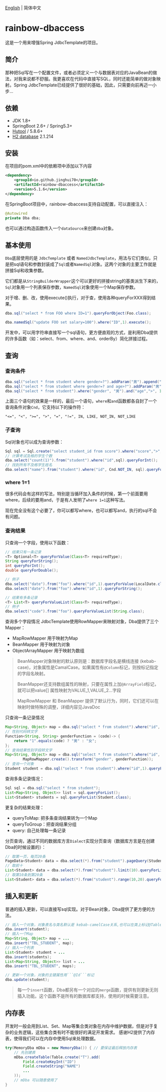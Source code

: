 [English](./README.md) | 简体中文

# rainbow-dbaccess

这是一个用来增强Spring JdbcTemplate的项目。

## 简介
那种把Sql写在一个配置文件，或者必须定义一个与数据表对应的JavaBean的做法，对我来说都不舒服。我更喜欢在代码中直接写SQL，同时还能简单的做对象映射。Spring JdbcTemplate已经提供了很好的基础，因此，只需要向前再迈一小步...

## 依赖

* JDK 1.8+
* SpringBoot 2.6+ / Spring5.3+
* [Hutool](https://hutool.cn) / 5.8.6+
* [H2 database](http://www.h2database.com) 2.1.214

## 安装
在项目的pom.xml中的依赖项中添加以下内容
```xml
<dependency>
    <groupId>io.github.jinghui70</groupId>
    <artifactId>rainbow-dbaccess</artifactId>
    <version>5.1.6</version>
</dependency>
```
在SpringBoot项目中，rainbow-dbaccess支持自动配置，可以直接注入：
```java
@Autowired
private Dba dba;
```
也可以通过构造函数传入一个```dataSource```来创建```dba```对象。

## 基本使用
```Dba```底层使用的是 ```JdbcTemplate``` 或者 ```NamedJdbcTemplate```，用法与它们类似，只是把sql语句和参数封装成了```Sql```或者```NamedSql```对象。这两个对象的主要工作就是拼接Sql和收集参数。

它们都是从```StringBuilderWrapper```这个可以更好的拼接string的基类派生下来的，```Sql```对象用一个列表保存参数，```NamedSql```对象使用一个Map保存参数。

对于增、删、改，使用execute()执行，对于查，使用各种queryForXXX得到结果。
```java
dba.sql("select * from FOO where ID=1").queryForObject(Foo.class);

dba.namedSql("update FOO set salary=100").where("ID",1).execute();
```
开发中，可以用字符串直接写一个sql语句，更方便直观的方式，是利用Dba提供的许多函数（如：select、from、where、and、orderBy）简化拼接过程。

## 查询

### 查询条件
```java
dba.sql("select * from student where gender=?").addParam("男").append(" and age>?").addParam(16);
dba.sql("select * from student where gender=? and age>?").addParam("男"，16);
dba.sql("select * from student").where("gender", "男").and("age",">", 16);
```
上面三个语句的效果是一样的，最后一个语句，```where```和```and```函数都各自封了一个查询条件对象```Cnd```，它支持以下的操作符：
```
"<=", "<", ">=", ">", "=", "!=", IN, LIKE, NOT_IN, NOT_LIKE
```
### 子查询
Sql对象也可以成为查询参数：
```java
Sql sql = Sql.create("select student_id from score").where("score",">", 60);
// 计算考试及格的学生个数
dba.select("count(1)").from("student").where("id",sql).queryForInt();
// 找到所有不及格学生姓名
dba.select("name").from("student").where("id", Cnd.NOT_IN, sql).queryForValueList(String.class);
```
### where 1=1
很多代码会有这样的写法，特别是当循环加入条件的时候，第一个前面要用where，后续的要用and，于是有人发明了```where 1=1```这种写法。

现在完全没有这个必要了，你可以都写where，也可以都写and，执行的sql不会有问题。

### 查询结果
只查询一个字段，使用以下函数：
```java
// 结果只有一条记录
<T> Optional<T> queryForValue(Class<T> requiredType);
String queryForString();
int queryForInt();
double queryForDouble();

// 例子
dba.select("date").from("foo").where("id",1).queryForValue(LocalDate.class);
dba.select("date").from("foo").where("id",1).queryForString(); 

// 结果有多条记录
<T> List<T> queryForValueList(Class<T> requiredType);
// 例子
dba.select("code").from("foo").queryForValueList(String.class);
```
查询多个字段情况 JdbcTemplate使用RowMapper来映射对象，Dba提供了三个Mapper：
* MapRowMapper 用于映射为Map
* BeanMapper 用于映射为对象
* ObjectArrayMapper 用于映射为数组

> BeanMapper对象映射的默认原则是：数据库字段名是横线连接 (kebab-case)，对象属性是CamalCase。如果属性有```@Column```标记，则按标记指定的字段名映射。
> 
> BeanMapper还支持数组属性的映射，只要在属性上加```@ArrayField```标记，就可以把value[] 属性映射为VALUE_1,VALUE_2...字段
>
> MapRowMapper 和 BeanMapper 提供了默认行为，同时，它们还可以在映射时做特殊的调整，详细内容见JavaDoc

只查询一条记录情况
```java
Map<String, Object> map = dba.sql("select * from student").where("id", 1).queryForMap();
// 性别代码转文字
Function<String, String> genderFunction = (code)-> {
    return "1".equals(code) ? "男" : "女";
};
// 查询结果性别字段转文字
Map<String, Object> map = dba.sql("select * from student").where("id", 1).queryForMap(
        MapRowMapper.create().transform("gender", genderFunction));
// 查询一个对象
Student student = dba.sql("select * from student").where("id",1).queryForObject(Student.class);
```
查询多条记录情况：
```java
Sql sql = dba.sql("select * from student");
List<Map<String, Object>> list = sql.queryForList();
List<Student> students = sql.queryForList(Student.class);
```
更复杂的结果处理：
* queryToMap: 把多条查询结果转为一个Map
* queryToGroup：把查询结果分组
* query: 自己处理每一条记录

分页查询，通过不同的数据库方言```Dialect```实现分页查询（数据库方言是在创建Dba的时候设置的）：
```java
// 取第一页，每页20条
PageData<Student> data = dba.select(*).from("student").pageQuery(Student.class , 1, 20);
// 取前十
List<Student> data = dba.select(*).from("student").limit(10).queryForList(Student.class);
// 取第10条到第20条
List<Student> data = dba.select(*).from("student").range(10,20).queryForList(Student.class);
```

## 插入和更新

普通的插入更新，可以直接写sql实现。对于Bean对象，Dba提供了更方便的方法。
```java
// 插入一个对象，对象表名与类名默认是 kebab-camelCase关系,也可以在类上标记@Table指定表名
dba.insert(student);
// 插入一个Map
Map<String, Object> map = ...
dba.insert("TBL_STUDENT", map);
// 插入一个列表
List<Student> student = ...        
dba.insert(students);
List<Map<String, Object>> list = ...
dba.insert("TBL_STUDENT", maps);

// 更新一个对象，对象的主键属性用```@Id```标记
dba.update(student);
```
> 每一个```insert```函数，Dba都另有一个对应的```merge```函数，提供有则更新无则插入功能。这个函数不是所有的数据库都支持，使用的时候需要注意。
## 内存表
开发时一般会用到List、Set、Map等集合类对象在内存中维护数据，但是对于复杂的业务逻辑，这些集合类有时不能很好的满足开发需求。 感谢H2提供了内存表，使得我们可以在内存中使用Sql来处理数据。
```java
try(MemoryDba mDba = new MemoryDba()) { // 要保证最后释放内存表
    // 先创建表
    mDba.createTable(Table.create("T").add(
        Field.createKeyInt("ID")
        Field.createString("NAME")
        ...
    ));
    // mDba 可以随意使用了
}
```